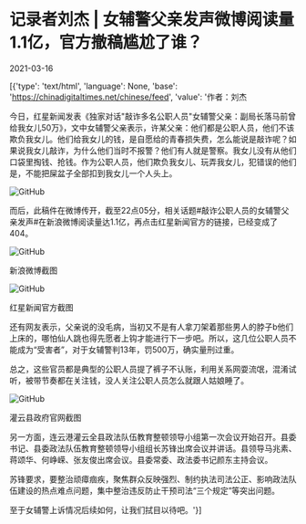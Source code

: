 # 记录者刘杰 | 女辅警父亲发声微博阅读量1.1亿，官方撤稿尴尬了谁？

2021-03-16

[{'type': 'text/html', 'language': None, 'base': 'https://chinadigitaltimes.net/chinese/feed', 'value': '作者：刘杰

今日，红星新闻发表《独家对话&quot;敲诈多名公职人员&quot;女辅警父亲：副局长落马前曾给我女儿50万》，文中女辅警父亲表示，许某父亲：他们都是公职人员，他们不该欺负我女儿。他们给我女儿的钱，是自愿给的青春损失费，怎么能说是敲诈呢？如果说我女儿敲诈，为什么他们当时不报警？他们有人就是警察。我女儿没有从他们口袋里掏钱、抢钱。作为公职人员，他们欺负我女儿、玩弄我女儿，犯错误的他们是，不能把屎盆子全部扣到我女儿一个人头上。

![GitHub](https://chinadigitaltimes.net/chinese/files/2021/03/post-663654-605144a7e60e6.)

而后，此稿件在微博传开，截至22点05分，相关话题#敲诈公职人员的女辅警父亲发声#在新浪微博阅读量达1.1亿，再点击红星新闻官方的链接，已经变成了404。

![GitHub](https://chinadigitaltimes.net/chinese/files/2021/03/post-663654-605144a9c001d.png)

新浪微博截图

![GitHub](https://chinadigitaltimes.net/chinese/files/2021/03/post-663654-605144ab53d47.png)

红星新闻官方截图

还有网友表示，父亲说的没毛病，当初又不是有人拿刀架着那些男人的脖子b他们上床的，哪怕仙人跳也得先愿者上钩才能进行下一步吧。所以，这几位公职人员不能成为“受害者”，对于女辅警判13年，罚500万，确实量刑过重。

总之，这些官员都是典型的公职人员提了裤子不认账，利用关系网耍流氓，混淆试听，被带节奏都在关注钱，没人关注公职人员怎么就跟人姑娘睡了。

![GitHub](https://chinadigitaltimes.net/chinese/files/2021/03/post-663654-605144ae62762.png)

灌云县政府官网截图

另一方面，连云港灌云全县政法队伍教育整顿领导小组第一次会议开始召开。县委书记、县委政法队伍教育整顿领导小组组长苏锋出席会议并讲话。县领导马兆素、蒋颂华、何峥嵘、张友俊出席会议。县委常委、政法委书记颜东主持会议。

苏锋要求，要整治顽瘴痼疾，聚焦群众反映强烈、制约执法司法公正、影响政法队伍建设的热点难点问题，集中整治违反防止干预司法“三个规定”等突出问题。

至于女辅警上诉情况后续如何，让我们拭目以待吧。'}]